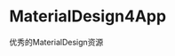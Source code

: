 # MaterialDesign4App
[](https://github.com/liuzhanta/MaterialDesign4App/blob/master/materialDesign4app.png)
优秀的MaterialDesign资源
